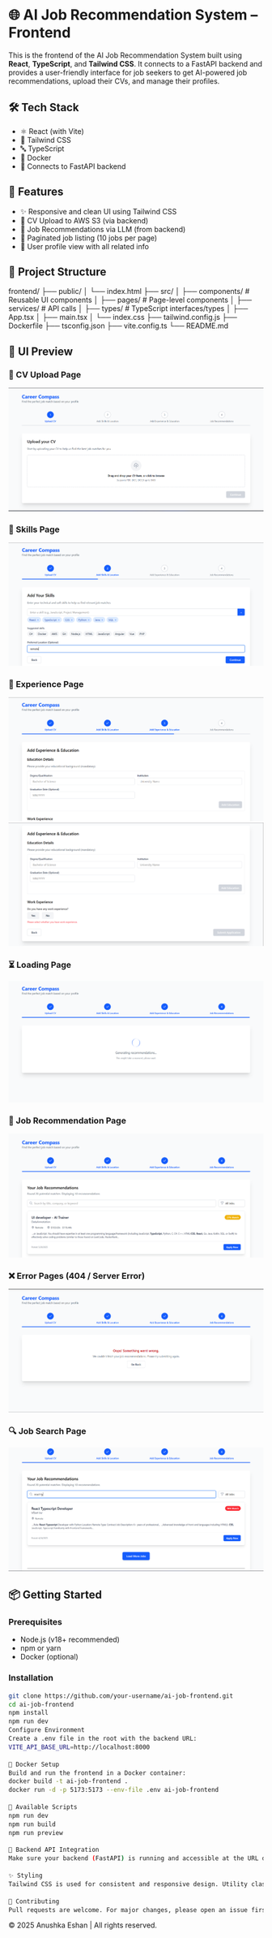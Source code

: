 # 🌐 AI Job Recommendation System – Frontend

This is the frontend of the AI Job Recommendation System built using **React**, **TypeScript**, and **Tailwind CSS**. It connects to a FastAPI backend and provides a user-friendly interface for job seekers to get AI-powered job recommendations, upload their CVs, and manage their profiles.

## 🛠️ Tech Stack

- ⚛️ React (with Vite)
- 💅 Tailwind CSS
- 🔤 TypeScript
- 🐳 Docker
- 📡 Connects to FastAPI backend

## 🎯 Features

- ✨ Responsive and clean UI using Tailwind CSS
- 📄 CV Upload to AWS S3 (via backend)
- 🧠 Job Recommendations via LLM (from backend)
- 🔁 Paginated job listing (10 jobs per page)
- 👤 User profile view with all related info

## 📁 Project Structure

frontend/
├── public/
│ └── index.html
├── src/
│ ├── components/ # Reusable UI components
│ ├── pages/ # Page-level components
│ ├── services/ # API calls
│ ├── types/ # TypeScript interfaces/types
│ ├── App.tsx
│ ├── main.tsx
│ └── index.css
├── tailwind.config.js
├── Dockerfile
├── tsconfig.json
├── vite.config.ts
└── README.md

## 📸 UI Preview

### 📄 CV Upload Page
![CV Upload](public/1.png)

### 🧠 Skills Page
![Skills](public/2.png)

### 💼 Experience Page
![Experience](public/3.png)
![](public/4.png)

### ⏳ Loading Page
![Loading](public/5.png)

### 🤖 Job Recommendation Page
![Job Recommendation](public/6.png)

### ❌ Error Pages (404 / Server Error)
![Error Page](public/8.png)

### 🔍 Job Search Page
![Search](public/7.png)

## 📦 Getting Started

### Prerequisites

- Node.js (v18+ recommended)
- npm or yarn
- Docker (optional)

### Installation

```bash
git clone https://github.com/your-username/ai-job-frontend.git
cd ai-job-frontend
npm install
npm run dev
Configure Environment
Create a .env file in the root with the backend URL:
VITE_API_BASE_URL=http://localhost:8000

🐳 Docker Setup
Build and run the frontend in a Docker container:
docker build -t ai-job-frontend .
docker run -d -p 5173:5173 --env-file .env ai-job-frontend

📂 Available Scripts
npm run dev       
npm run build     
npm run preview   

🧠 Backend API Integration
Make sure your backend (FastAPI) is running and accessible at the URL defined in .env. All frontend API calls are made to this base URL.

✨ Styling
Tailwind CSS is used for consistent and responsive design. Utility classes are used throughout the components for layout and styling.

🤝 Contributing
Pull requests are welcome. For major changes, please open an issue first.
```
© 2025 Anushka Eshan | All rights reserved.
